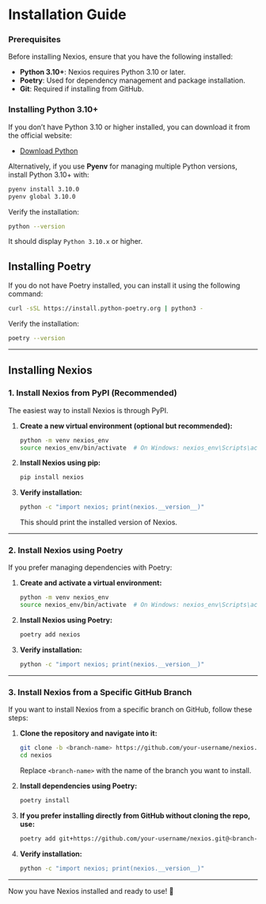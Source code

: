 # Installation Guide

### Prerequisites

Before installing Nexios, ensure that you have the following installed:

- **Python 3.10+**: Nexios requires Python 3.10 or later.
- **Poetry**: Used for dependency management and package installation.
- **Git**: Required if installing from GitHub.

### Installing Python 3.10+
If you don’t have Python 3.10 or higher installed, you can download it from the official website:

- [Download Python](https://www.python.org/downloads/)

Alternatively, if you use **Pyenv** for managing multiple Python versions, install Python 3.10+ with:

```sh
pyenv install 3.10.0
pyenv global 3.10.0
```

Verify the installation:

```sh
python --version
```
It should display `Python 3.10.x` or higher.

## Installing Poetry
If you do not have Poetry installed, you can install it using the following command:

```sh
curl -sSL https://install.python-poetry.org | python3 -
```

Verify the installation:
```sh
poetry --version
```

---

## Installing Nexios

### 1. Install Nexios from PyPI (Recommended)
The easiest way to install Nexios is through PyPI.

1. **Create a new virtual environment (optional but recommended):**
   ```sh
   python -m venv nexios_env
   source nexios_env/bin/activate  # On Windows: nexios_env\Scripts\activate
   ```

2. **Install Nexios using pip:**
   ```sh
   pip install nexios
   ```

3. **Verify installation:**
   ```sh
   python -c "import nexios; print(nexios.__version__)"
   ```
   This should print the installed version of Nexios.

---

### 2. Install Nexios using Poetry
If you prefer managing dependencies with Poetry:

1. **Create and activate a virtual environment:**
   ```sh
   python -m venv nexios_env
   source nexios_env/bin/activate  # On Windows: nexios_env\Scripts\activate
   ```

2. **Install Nexios using Poetry:**
   ```sh
   poetry add nexios
   ```

3. **Verify installation:**
   ```sh
   python -c "import nexios; print(nexios.__version__)"
   ```

---

### 3. Install Nexios from a Specific GitHub Branch
If you want to install Nexios from a specific branch on GitHub, follow these steps:

1. **Clone the repository and navigate into it:**
   ```sh
   git clone -b <branch-name> https://github.com/your-username/nexios.git
   cd nexios
   ```
   Replace `<branch-name>` with the name of the branch you want to install.

2. **Install dependencies using Poetry:**
   ```sh
   poetry install
   ```

3. **If you prefer installing directly from GitHub without cloning the repo, use:**
   ```sh
   poetry add git+https://github.com/your-username/nexios.git@<branch-name>
   ```

4. **Verify installation:**
   ```sh
   python -c "import nexios; print(nexios.__version__)"
   ```

---



Now you have Nexios installed and ready to use! 🚀

